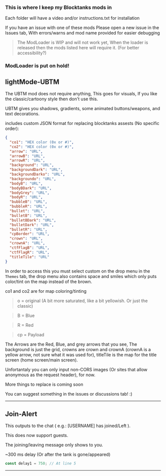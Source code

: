 ### This is where I keep my Blocktanks mods in

Each folder will have a video and/or instructions.txt for installation

If you have an issue with one of these mods
Please open a new issue in the Issues tab, With errors/warns and mod name provided for easier debugging

> The ModLoader is WIP and will not work yet, When the loader is released then the mods listed here will require it. (For better accessibility?)
### ModLoader is put on hold!

## lightMode-UBTM
The UBTM mod does not require anything, This goes for visuals, If you like the classic/cartoony style then don't use this.

UBTM gives you shadows, gradients, some animated buttons/weapons, and text decorations.

includes custom JSON format for replacing blocktanks assests (No specific order):

```json
{
  "co1": "HEX color (0x or #)",
  "co2": "HEX color (0x or #)",
  "arrow": "URL",
  "arrowB": "URL",
  "arrowR": "URL",
  "background": "URL",
  "backgroundDark": "URL",
  "backgroundDarko": "URL",
  "backgroundo": "URL",
  "bodyB": "URL",
  "bodyBDark": "URL",
  "bodyGrey": "URL",
  "bodyR": "URL",
  "bubbleB": "URL",
  "bubbleR": "URL",
  "bullet": "URL",
  "bulletB": "URL",
  "bulletBDark": "URL",
  "bulletDark": "URL",
  "bulletR": "URL",
  "cpBorder": "URL",
  "crown": "URL",
  "crownA": "URL",
  "ctfFlagB": "URL",
  "ctfFlagR": "URL",
  "titleTile": "URL"
}
```

In order to access this you must select custom on the drop menu in the `Themes` tab, the drop menu also contains space and smiles which only puts color/tint on the map instead of the brown.

co1 and co2 are for map coloring/tinting
> o = original (A bit more saturated, like a bit yellowish. Or just the classic)

> B = Blue

> R = Red

> cp = Payload

The Arrows are the Red, Blue, and grey arrows that you see,
The background is just the grid,
crowns are crown and crownA (crownA is a yellow arrow, not sure what it was used for),
titleTile is the map for the title screen (home screen/main screen).

Unfortantaly you can only input non-CORS images (Or sites that allow anonymous as the request header), for now.

More things to replace is coming soon

You can suggest something in the issues or discussions tab! :)

---
## Join-Alert
This outputs to the chat ( e.g.: [USERNAME] has joined/Left ).

This does now support guests.

The joining/leaving message only shows to you.

~300 ms delay (Or after the tank is gone/appeared)
```js
const delay1 = 750; // At line 5
```
---
